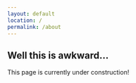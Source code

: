 ```yaml
---
layout: default
location: /
permalink: /about
---
```


## Well this is awkward...
This page is currently under construction!
